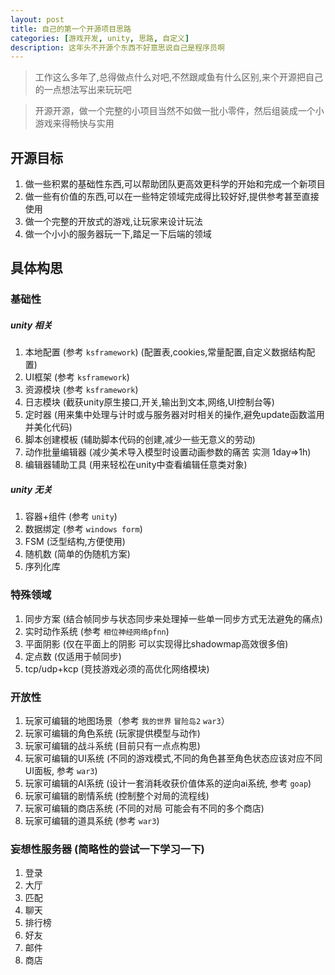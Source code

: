 ```yaml
---
layout: post
title: 自己的第一个开源项目思路
categories: [游戏开发, unity, 思路, 自定义]
description: 这年头不开源个东西不好意思说自己是程序员啊
---
```


> 工作这么多年了,总得做点什么对吧,不然跟咸鱼有什么区别,来个开源把自己的一点想法写出来玩玩吧

> 开源开源，做一个完整的小项目当然不如做一批小零件，然后组装成一个小游戏来得畅快与实用

## 开源目标

1. 做一些积累的基础性东西,可以帮助团队更高效更科学的开始和完成一个新项目
1. 做一些有价值的东西,可以在一些特定领域完成得比较好好,提供参考甚至直接使用
1. 做一个完整的开放式的游戏,让玩家来设计玩法
1. 做一个小小的服务器玩一下,踏足一下后端的领域

## 具体构思

### 基础性
##### unity 相关
1. 本地配置 (参考 `ksframework`) (配置表,cookies,常量配置,自定义数据结构配置)
1. UI框架 (参考 `ksframework`)
1. 资源模块 (参考 `ksframework`)
1. 日志模块 (截获unity原生接口,开关,输出到文本,网络,UI控制台等)
1. 定时器 (用来集中处理与计时或与服务器对时相关的操作,避免update函数滥用并美化代码)
1. 脚本创建模板 (辅助脚本代码的创建,减少一些无意义的劳动)
1. 动作批量编辑器 (减少美术导入模型时设置动画参数的痛苦 实测 1day=>1h)
1. 编辑器辅助工具 (用来轻松在unity中查看编辑任意类对象)

##### unity 无关
1. 容器+组件 (参考 `unity`)
1. 数据绑定 (参考 `windows form`)
1. FSM (泛型结构,方便使用)
1. 随机数 (简单的伪随机方案)
1. 序列化库

### 特殊领域
1. 同步方案 (结合帧同步与状态同步来处理掉一些单一同步方式无法避免的痛点)
1. 实时动作系统 (参考 `相位神经网络pfnn`)
1. 平面阴影 (仅在平面上的阴影 可以实现得比shadowmap高效很多倍)
1. 定点数 (仅适用于帧同步)
1. tcp/udp+kcp (竞技游戏必须的高优化网络模块)

### 开放性
1. 玩家可编辑的地图场景（参考 `我的世界` `冒险岛2` `war3`）
1. 玩家可编辑的角色系统 (玩家提供模型与动作)
1. 玩家可编辑的战斗系统 (目前只有一点点构思)
1. 玩家可编辑的UI系统 (不同的游戏模式,不同的角色甚至角色状态应该对应不同UI面板, 参考 `war3`)
1. 玩家可编辑的AI系统 (设计一套消耗收获价值体系的逆向ai系统, 参考 `goap`)
1. 玩家可编辑的剧情系统 (控制整个对局的流程线)
1. 玩家可编辑的商店系统 (不同的对局 可能会有不同的多个商店)
1. 玩家可编辑的道具系统 (参考 `war3`)

### 妄想性服务器 (简略性的尝试一下学习一下)
1. 登录
1. 大厅
1. 匹配
1. 聊天
1. 排行榜
1. 好友
1. 邮件
1. 商店